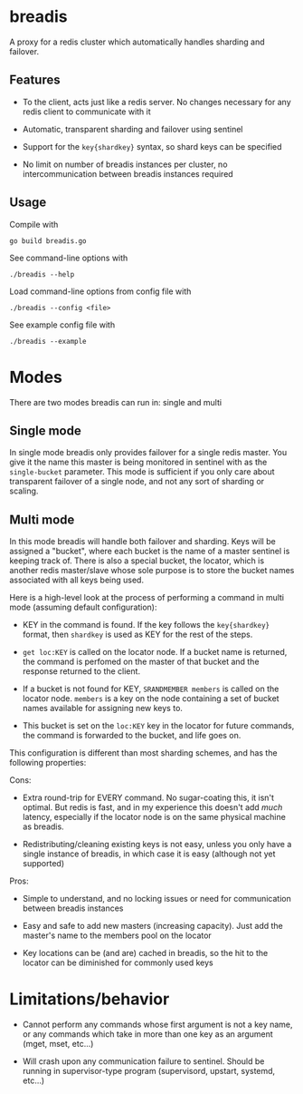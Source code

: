 # breadis

A proxy for a redis cluster which automatically handles sharding and failover.

## Features

* To the client, acts just like a redis server. No changes necessary for any
  redis client to communicate with it

* Automatic, transparent sharding and failover using sentinel

* Support for the `key{shardkey}` syntax, so shard keys can be specified

* No limit on number of breadis instances per cluster, no intercommunication
  between breadis instances required

## Usage

Compile with

    go build breadis.go

See command-line options with

    ./breadis --help

Load command-line options from config file with

    ./breadis --config <file>

See example config file with

    ./breadis --example

# Modes

There are two modes breadis can run in: single and multi

## Single mode

In single mode breadis only provides failover for a single redis master. You
give it the name this master is being monitored in sentinel with as the
`single-bucket` parameter. This mode is sufficient if you only care about
transparent failover of a single node, and not any sort of sharding or scaling.

## Multi mode

In this mode breadis will handle both failover and sharding. Keys will be
assigned a "bucket", where each bucket is the name of a master sentinel is
keeping track of. There is also a special bucket, the locator, which is another
redis master/slave whose sole purpose is to store the bucket names associated
with all keys being used.

Here is a high-level look at the process of performing a command in multi mode
(assuming default configuration):

* KEY in the command is found. If the key follows the `key{shardkey}` format,
  then `shardkey` is used as KEY for the rest of the steps.

* `get loc:KEY` is called on the locator node. If a bucket name is returned, the
  command is perfomed on the master of that bucket and the response returned to
  the client.

* If a bucket is not found for KEY, `SRANDMEMBER members` is called on the
  locator node. `members` is a key on the node containing a set of bucket names
  available for assigning new keys to.

* This bucket is set on the `loc:KEY` key in the locator for future commands,
  the command is forwarded to the bucket, and life goes on.

This configuration is different than most sharding schemes, and has the
following properties:

Cons:

* Extra round-trip for EVERY command. No sugar-coating this, it isn't optimal.
  But redis is fast, and in my experience this doesn't add *much* latency,
  especially if the locator node is on the same physical machine as breadis.

* Redistributing/cleaning existing keys is not easy, unless you only have a
  single instance of breadis, in which case it is easy (although not yet
  supported)

Pros:

* Simple to understand, and no locking issues or need for communication between
  breadis instances

* Easy and safe to add new masters (increasing capacity). Just add the master's
  name to the members pool on the locator

* Key locations can be (and are) cached in breadis, so the hit to the locator
  can be diminished for commonly used keys

# Limitations/behavior

* Cannot perform any commands whose first argument is not a key name, or any
  commands which take in more than one key as an argument (mget, mset, etc...)

* Will crash upon any communication failure to sentinel. Should be running in
  supervisor-type program (supervisord, upstart, systemd, etc...)
